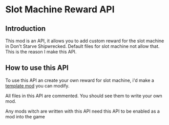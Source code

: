 **Slot Machine Reward API**
===================


Introduction
---------------------
This mod is an API, it allows you to add custom reward for the slot machine in Don't Starve Shipwrecked. Default files for slot machine not allow that. This is the reason I make this API.

How to use this API
----------
To use this API an create your own reward for slot machine, i'd make a [template mod](https://github.com/AireAyquaza/Don-t-Starve-Mods/tree/master/template-for-making-mod-with-slot-machine-reward-api) you can modify.

All files in this API are commented. You should see them to write your own mod.

Any mods witch are written with this API need this API to be enabled as a mod into the game